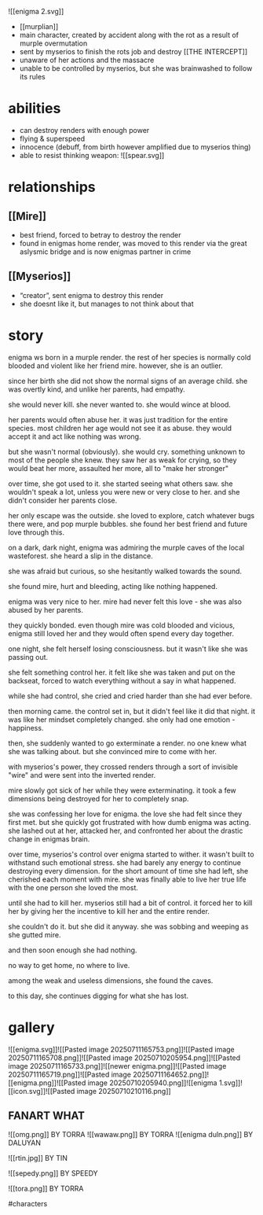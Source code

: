 ![[enigma 2.svg]]
- [[murplian]]
- main character, created by accident along with the rot as a result of murple overmutation
- sent by myserios to finish the rots job and destroy [[THE INTERCEPT]]
- unaware of her actions and the massacre
- unable to be controlled by myserios, but she was brainwashed to follow its rules
# abilities
- can destroy renders with enough power
- flying & superspeed
- innocence (debuff, from birth however amplified due to myserios thing)
- able to resist thinking
weapon: ![[spear.svg]]
# relationships
## [[Mire]]
- best friend, forced to betray to destroy the render
- found in enigmas home render, was moved to this render via the great aslysmic bridge and is now enigmas partner in crime 
## [[Myserios]]
- “creator”, sent enigma to destroy this render
- she doesnt like it, but manages to not think about that

# story
enigma ws born in a murple render. the rest of her species is normally cold blooded and violent like her friend mire. however, she is an outlier.

since her birth she did not show the normal signs of an average child. she was overtly kind, and unlike her parents, had empathy.

she would never kill. she never wanted to. she would wince at blood. 

her parents would often abuse her. it was just tradition for the entire species. most children her age would not see it as abuse. they would accept it and act like nothing was wrong.

but she wasn't normal (obviously). she would cry. something unknown to most of the people she knew. they saw her as weak for crying, so they would beat her more, assaulted her more, all to "make her stronger"

over time, she got used to it. she started seeing what others saw. she wouldn't speak a lot, unless you were new or very close to her. and she didn't consider her parents close.

her only escape was the outside. she loved to explore, catch whatever bugs there were, and pop murple bubbles. she found her best friend and future love through this. 




on a dark, dark night, enigma was admiring the murple caves of the local wasteforest. she heard a slip in the distance.

she was afraid but curious, so she hesitantly walked towards the sound. 

she found mire, hurt and bleeding, acting like nothing happened. 

enigma was very nice to her. mire had never felt this love - she was also abused by her parents.

they quickly bonded. even though mire was cold blooded and vicious, enigma still loved her and they would often spend every day together.




one night, she felt herself losing consciousness. but it wasn't like she was passing out.

she felt something control her. it felt like she was taken and put on the backseat, forced to watch everything without a say in what happened.

while she had control, she cried and cried harder than she had ever before.

then morning came. the control set in, but it didn't feel like it did that night. it was like her mindset completely changed. she only had one emotion - happiness. 

then, she suddenly wanted to go exterminate a render. no one knew what she was talking about. but she convinced mire to come with her.

with myserios's power, they crossed renders through a sort of invisible "wire" and were sent into the inverted render.

mire slowly got sick of her while they were exterminating. it took a few dimensions being destroyed for her to completely snap. 

she was confessing her love for enigma. the love she had felt since they first met. but she quickly got frustrated with how dumb enigma was acting. she lashed out at her, attacked her, and confronted her about the drastic change in enigmas brain.




over time, myserios's control over enigma started to wither. it wasn't built to withstand such emotional stress. she had barely any energy to continue destroying every dimension. for the short amount of time she had left, she cherished each moment with mire. she was finally able to live her true life with the one person she loved the most.

until she had to kill her. myserios still had a bit of control. it forced her to kill her by giving her the incentive to kill her and the entire render. 

she couldn't do it. but she did it anyway. she was sobbing and weeping as she gutted mire. 

and then soon enough she had nothing. 

no way to get home, no where to live.

among the weak and useless dimensions, she found the caves.

to this day, she continues digging for what she has lost.

# gallery
![[enigma.svg]]![[Pasted image 20250711165753.png]]![[Pasted image 20250711165708.png]]![[Pasted image 20250710205954.png]]![[Pasted image 20250711165733.png]]![[newer enigma.png]]![[Pasted image 20250711165719.png]]![[Pasted image 20250711164652.png]]![[enigma.png]]![[Pasted image 20250710205940.png]]![[enigma 1.svg]]![[icon.svg]]![[Pasted image 20250710210116.png]]
## FANART WHAT
![[omg.png]]
BY TORRA
![[wawaw.png]]
BY TORRA
![[enigma duln.png]]
BY DALUYAN

![[rtin.jpg]]
BY TIN

![[sepedy.png]]
BY SPEEDY

![[tora.png]]
BY TORRA

#characters